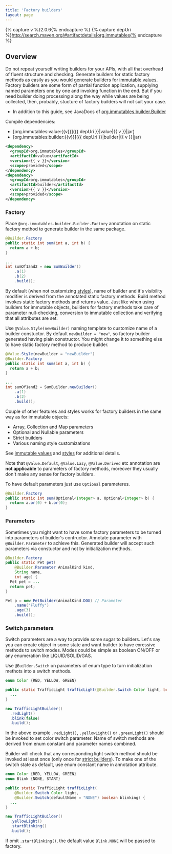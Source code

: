 ```yaml
---
title: 'Factory builders'
layout: page
---
```


{% capture v %}2.0.6{% endcapture %}
{% capture depUri %}http://search.maven.org/#artifactdetails|org.immutables{% endcapture %}

Overview
--------
Do not repeat yourself writing builders for your APIs, with all that overhead of fluent structure and checking. Generate builders for static factory methods as easily as you would generate builders for [immutable values](/immutable.html). Factory builders are some form of partial function application, supplying named parameters one by one and invoking function in the end. But if you need builder doing processing along the way while values are being collected, then, probably, stucture of factory builders will not suit your case.

+ In addition to this guide, see JavaDocs of [org.immutables.builder.Builder](https://github.com/immutables/immutables/blob/master/builder/src/org/immutables/builder/Builder.java)

Compile dependencies:

- [org.immutables:value:{{v}}]({{ depUri }}|value|{{ v }}|jar)
- [org.immutables:builder:{{v}}]({{ depUri }}|builder|{{ v }}|jar)

```xml
<dependency>
  <groupId>org.immutables</groupId>
  <artifactId>value</artifactId>
  <version>{{ v }}</version>
  <scope>provided</scope>
</dependency>
<dependency>
  <groupId>org.immutables</groupId>
  <artifactId>builder</artifactId>
  <version>{{ v }}</version>
  <scope>provided</scope>
</dependency>
```

### Factory

Place `@org.immutables.builder.Builder.Factory` annotation on static factory method to generate builder in the same package. 

```java
@Builder.Factory
public static int sum(int a, int b) {
  return a + b;
}

...
int sumOf1and2 = new SumBuilder()
    .a(1)
    .b(2)
    .build();
```

By default (when not customizing [styles](/style.html)), name of builder and it's visibility modifier is derived from the annotated static factory methods. Build method invokes static factory methods and returns value. Just like when using builders for immutable objects, builders for factory methods take care of parameter null-checking, conversion to immutable collection and verifying that all attributes are set.

Use `@Value.Style(newBuilder)` naming template to customize name of a builder constuctor. By default `newBuilder = "new"`, so factory builder generated having plain constructor. You might change it to something else to have static factory method to produce builder.

```java
@Value.Style(newBuilder = "newBuilder")
@Builder.Factory
public static int sum(int a, int b) {
  return a + b;
}

...
int sumOf1and2 = SumBuilder.newBuilder()
    .a(1)
    .b(2)
    .build();
```

Couple of other features and styles works for factory builders in the same way as for immutable objects:

+ Array, Collection and Map parameters
+ Optional and Nullable parameters
+ Strict builders
+ Various naming style customizations

See [immutable values](/immutable.html) and [styles](/style.html) for additional details.

Note that `@Value.Default`, `@Value.Lazy`, `@Value.Derived` etc annotation are **not applicable** to parameters of factory methods, moreover they usually don't make any sense for factory builders.

To have default parameters just use `Optional` parameteres.

```java
@Builder.Factory
public static int sum(Optional<Integer> a, Optional<Integer> b) {
  return a.or(0) + b.or(0);
}
```

### Parameters

Sometimes you might want to have some factory parameters to be turned into parameters of builder's contructor. Annotate parameter with `@Builder.Parameter` to achieve this. Generated builder will accept such parameters via constuctor and not by initialization methods.

```java
@Builder.Factory
public static Pet pet(
    @Builder.Parameter AnimalKind kind,
    String name,
    int age) {
  Pet pet = ...
  return pet;
}

Pet p = new PetBuilder(AnimalKind.DOG) // Parameter
    .name("Fluffy")
    .age(3)
    .build();
```

### Switch parameters

Switch parameters are a way to provide some sugar to builders.
Let's say you can create object in some state and want builder to have exressive methods to switch modes. Modes could be simple as boolean ON/OFF or any enumeration like LIQUID/SOLID/GAS.

Use `@Builder.Switch` on parameters of enum type to turn initialization methots into a switch methods.

```java
enum Color {RED, YELLOW, GREEN}

public static TrafficLight trafficLight(@Builder.Switch Color light, boolean blink) {
  ...
}

new TrafficLightBuilder()
  .redLight() 
  .blink(false)
  .build();

```

In the above example `.redLight()`, `.yellowLight()` or `.greenLight()` should be invoked to set color switch parameter. Name of switch methods are derived from enum constant and parameter names combined.

Builder will check that any corresponding light switch method should be invoked at least once (only once for [strict builders](/immutable.html/strict-builder)). To make one of the switch state as default, use enum constant name in annotation attribute.

```java
enum Color {RED, YELLOW, GREEN}
enum Blink {NONE, START}

public static TrafficLight trafficLight(
    @Builder.Switch Color light,
    @Builder.Switch(defaultName = "NONE") boolean blinking) {
  ...
}

new TrafficLightBuilder()
  .yellowLight() 
  .startBlinking()
  .build();

```

If omit `.startBlinking()`, the default value `Blink.NONE` will be passed to factory.

